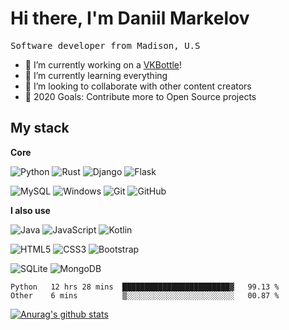 <h1 align="">
    Hi there, I'm Daniil Markelov
</h1>
<p align="">
    <samp>
        Software developer from Madison, U.S
    </samp>
</p>

- 🔭 I’m currently working on a [VKBottle](https://github.com/timoniq/vkbottle)!
- 🌱 I’m currently learning everything
- 👯 I’m looking to collaborate with other content creators
- 🥅 2020 Goals: Contribute more to Open Source projects

## My stack

**Core**

![Python](https://img.shields.io/badge/-Python-000000?style=flat&logo=python)
![Rust](https://img.shields.io/badge/-Rust-000000?style=flat&logo=Rust)
![Django](https://img.shields.io/badge/-Django-000000?style=flat&logo=Django)
![Flask](https://img.shields.io/badge/-Flask-000000?style=flat&logo=Flask)

![MySQL](https://img.shields.io/badge/-MySQL-000000?style=flat&logo=mysql)
![Windows](https://img.shields.io/badge/-Windows-000000?style=flat&logo=windows&logoColor=FCC624)
![Git](https://img.shields.io/badge/-Git-000000?style=flat&logo=git&logoColor=F05032)
![GitHub](https://img.shields.io/badge/-GitHub-000000?style=flat&logo=github&logoColor=FFFFFF)

**I also use**

![Java](https://img.shields.io/badge/-Java-000000?style=flat&logo=Java&logoColor=007396)
![JavaScript](https://img.shields.io/badge/-JavaScript-000000?style=flat&logo=javascript)
![Kotlin](https://img.shields.io/badge/-Kotlin-000000?style=flat&logo=Kotlin&logoColor=FF4500)

![HTML5](https://img.shields.io/badge/-HTML5-000000?style=flat&logo=HTML5)
![CSS3](https://img.shields.io/badge/-CSS3-000000?style=flat&logo=css3)
![Bootstrap](https://img.shields.io/badge/-Bootstrap-000000?style=flat&logo=bootstrap)

![SQLite](https://img.shields.io/badge/-SQLite-000000?style=flat&logo=SQLite)
![MongoDB](https://img.shields.io/badge/-MongoDB-000000?style=flat&logo=MongoDB)


<!--START_SECTION:waka-->
```text
Python   12 hrs 28 mins  ████████████████████████▓   99.13 % 
Other    6 mins          ▒░░░░░░░░░░░░░░░░░░░░░░░░   00.87 % 
```
<!--END_SECTION:waka-->

[![Anurag's github stats](https://github-readme-stats.vercel.app/api?username=markelovstyle)](https://github.com/anuraghazra/github-readme-stats)
